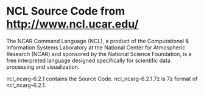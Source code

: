 NCL Source Code from http://www.ncl.ucar.edu/
===

The NCAR Command Language (NCL), a product of the Computational &amp; Information Systems Laboratory at the National Center for Atmospheric Research (NCAR) and sponsored by the National Science Foundation, is a free interpreted language designed specifically for scientific data processing and visualization. 

ncl_ncarg-6.2.1 contains the Source Code.
ncl_ncarg-6.2.1.7z is 7z format of ncl_ncarg-6.2.1.
